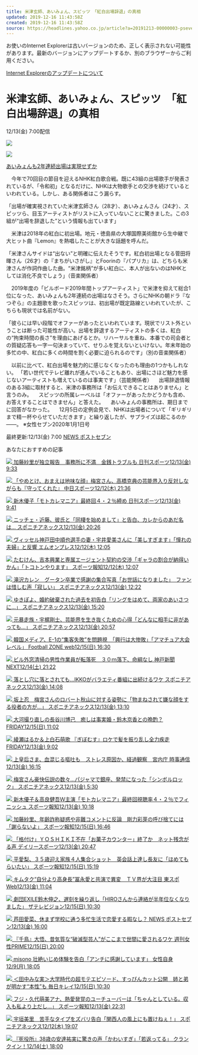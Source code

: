 ```yaml
---
title: 米津玄師、あいみょん、スピッツ　「紅白出場辞退」の真相
updated: 2019-12-16 11:43:58Z
created: 2019-12-16 11:43:58Z
source: https://headlines.yahoo.co.jp/article?a=20191213-00000003-pseven-ent
---
```


お使いのInternet Explorerは古いバージョンのため、正しく表示されない可能性があります。最新のバージョンにアップデートするか、別のブラウザーからご利用ください。

 [Internet Explorerのアップデートについて](https://about.yahoo.co.jp/info/msiesp/)

# 米津玄師、あいみょん、スピッツ　「紅白出場辞退」の真相

12/13(金) 7:00配信

[![](https://s.yimg.jp/images/news/cobranding/pseven.gif)](https://rdsig.yahoo.co.jp/media/news/cobrand/pseven/RV=1/RE=1577706161/RH=cmRzaWcueWFob28uY28uanA-/RB=/RU=aHR0cDovL3d3dy5uZXdzLXBvc3RzZXZlbi5jb20v/RS=%5EADALyONgNA1xp99eGLcGInJC5ckrR8-;_ylt=A7YWOfqxbfdd7UsALCxGRfB7)

 [ ![](https://amd.c.yimg.jp/im_siggK3Mv9vZopFAFiPM_VCF3xA---x400-y267-q90-exp3h-pril/amd/20191213-00000003-pseven-000-1-view.jpg)](https://headlines.yahoo.co.jp/article?a=20191213-00000003-pseven-ent.view-000)

 [あいみょんも2年連続出場は実現せずか](https://headlines.yahoo.co.jp/article?a=20191213-00000003-pseven-ent.view-000)

　今年で70回目の節目を迎えるNHK紅白歌合戦。既に43組の出場歌手が発表されているが、「令和初」となるだけに、NHKは大物歌手との交渉を続けているといわれている。しかし、ある関係者はこう漏らす。

「出場が確実視されていた米津玄師さん（28才）、あいみょんさん（24才）、スピッツら、目玉アーティストがリストに入っていないことに驚きました。この3組が“出場を辞退した”という情報も出ています」

　米津は2018年の紅白に初出場。地元・徳島県の大塚国際美術館から生中継で大ヒット曲『Lemon』を熱唱したことが大きな話題を呼んだ。

「米津さんサイドは“出ない”と明確に伝えたそうです。紅白初出場となる菅田将暉さん（26才）の『まちがいさがし』とFoorinの『パプリカ』は、どちらも米津さんが作詞作曲した曲。“米津銘柄”が多い紅白に、本人が出ないのはNHKとしては消化不良でしょう」（音楽関係者）

　2019年度の「ビルボード2019年間トップアーティスト」で米津を抑えて総合1位になった、あいみょんも2年連続の出場はなさそう。さらにNHKの朝ドラ『なつぞら』の主題歌を歌ったスピッツは、初出場が既定路線といわれていたが、こちらも現状では名前がない。

「彼らには早い段階でオファーがあったといわれています。現状でリスト外ということは断った可能性が高い。出場を辞退するアーティストの多くは、紅白の“拘束時間の長さ”を理由にあげるとか。リハーサルを重ね、本番での司会者との質疑応答も一字一句決まっていて、せりふを覚えないといけない。年末年始の多忙の中、紅白に多くの時間を割く必要に迫られるのです」（別の音楽関係者）

　以前に比べて、紅白出場を魅力的に感じなくなったのも理由の1つかもしれない。
「若い世代でテレビ離れが進んでいることもあり、出場にさほど魅力を感じないアーティストも増えているのは事実です」（芸能関係者）
　出場辞退情報のある3組に取材すると、米津の事務所は「お伝えできることはありません」と言うのみ。
　スピッツの所属レーベルは「オファーがあったかどうかも含め、お答えすることはできません」と答えた。
　あいみょんの事務所は、期日までに回答がなかった。
　12月5日の定例会見で、NHKは出場者について「ギリギリまで精一杯やらせていただきます」と繰り返したが、サプライズは起こるのか――。
※女性セブン2020年1月1日号

 最終更新:12/13(金) 7:00
 [NEWS ポストセブン](https://news.yahoo.co.jp/media/pseven)

あなたにおすすめの記事

 [  ![](https://giwiz-content.c.yimg.jp/im_siggITkJD99bMt9S0WI1Ys56xw---prix-x195-y250-yc8-xc0-hc192-wc192-n1/r/iwiz-amd/20191213-12130130-nksports-000-7-view.jpg)          加藤紗里が独立報告　事務所に不満　金銭トラブルも      日刊スポーツ12/13(金) 9:33](https://headlines.yahoo.co.jp/hl?a=20191213-12130130-nksports-ent)

 [  ![](https://giwiz-content.c.yimg.jp/im_siggHD6hJxVemj2gavstMtk9pA---prix-x839-y1223-yc109-xc0-hc469-wc836-n1/r/iwiz-amd/20191212-00010067-chuspo-000-1-view.jpg)          「やめとけ、おまえは地味な顔」梅宮さん、高橋克典の芸能界入り反対しながらも『守ってくれた』      中日スポーツ12/12(木) 21:36](https://headlines.yahoo.co.jp/hl?a=20191212-00010067-chuspo-ent)

 [  ![](https://giwiz-content.c.yimg.jp/im_sigghUx0WrEsxS8VqZlaZuqZNA---priy-x291-y195-yc0-xc40-hc192-wc192-n1/r/iwiz-amd/20191213-12130128-nksports-000-25-view.jpg)          新木優子「モトカレマニア」最終回４・２％締め      日刊スポーツ12/13(金) 9:41](https://headlines.yahoo.co.jp/hl?a=20191213-12130128-nksports-ent)

 [  ![](https://giwiz-content.c.yimg.jp/im_sigg8N8vk15wxHX8EGD22ro3Eg---prix-x195-y265-yc42-xc0-hc192-wc192-n1/r/iwiz-amd/20191213-00000194-spnannex-000-23-view.jpg)          ニッチェ・近藤、彼氏と「同棲を始めまして」と告白、カレからのあだ名は…      スポニチアネックス12/13(金) 20:26](https://headlines.yahoo.co.jp/hl?a=20191213-00000194-spnannex-ent)

 [  ![](https://giwiz-content.c.yimg.jp/im_siggCzERB6prvLW.8KxpvP5KEg---prix-x195-y291-yc24-xc0-hc192-wc192-n1/r/iwiz-amd/20191212-00000008-mnet-000-0-view.jpg)          ヴィッセル神戸田中順也選手の妻・宇井愛美さんに「美しすぎます」「憧れの夫婦」と反響      エムオンプレス12/12(木) 12:05](https://headlines.yahoo.co.jp/hl?a=20191212-00000008-mnet-ent)

 [  ![](https://giwiz-content.c.yimg.jp/im_siggf0Hhr0TVNK8mtohhHaDxSw---prix-x208-y265-yc35-xc6-hc192-wc192-n1/r/iwiz-amd/20191212-12120073-sph-000-2-view.jpg)          たむけん、吉本興業と専属エージェント契約の交渉「ギャラの割合が納得いかん」「トコトンやります」      スポーツ報知12/12(木) 12:07](https://headlines.yahoo.co.jp/hl?a=20191212-12120073-sph-ent)

 [  ![](https://giwiz-content.c.yimg.jp/im_sigg_SdNIIRO3SStCYmHFXR_eg---priy-x723-y676-yc132-xc0-hc404-wc720-n1/r/iwiz-amd/20191213-00000125-spnannex-000-8-view.jpg)          滝沢カレン　グータン卒業で感謝の集合写真「お世話になりました」　ファンは惜しむ声「寂しい」      スポニチアネックス12/13(金) 12:22](https://headlines.yahoo.co.jp/hl?a=20191213-00000125-spnannex-ent)

 [  ![](https://giwiz-content.c.yimg.jp/im_siggdhk0s7TUL4zb8hEeYvmB3Q---prix-x195-y257-yc32-xc0-hc192-wc192-n1/r/iwiz-amd/20191213-00000155-spnannex-000-4-view.jpg)          ゆきぽよ、婚約破棄された過去を初告白「リングをはめて、両家のあいさつに…」      スポニチアネックス12/13(金) 15:20](https://headlines.yahoo.co.jp/hl?a=20191213-00000155-spnannex-ent)

 [  ![](https://giwiz-content.c.yimg.jp/im_siggfXO87VXFAYz6C.h8GlETbg---prix-x202-y243-yc22-xc0-hc192-wc192-n1/r/iwiz-amd/20191213-00000198-spnannex-000-5-view.jpg)          元暴走族・宇梶剛士、芸能界を生き抜くための心得「どんなに相手に非があっても…」      スポニチアネックス12/13(金) 20:57](https://headlines.yahoo.co.jp/hl?a=20191213-00000198-spnannex-ent)

 [  ![](https://giwiz-content.c.yimg.jp/im_sigg15uA07zEdQGYu9PdlKhQQw---priy-x291-y195-yc0-xc38-hc192-wc192-n1/r/iwiz-amd/20191215-00234775-soccermzw-000-8-view.jpg)          韓国メディア、E-1の“集客失敗”を問題視　「興行は大惨敗」「アマチュア大会レベル」      Football ZONE web12/15(日) 16:30](https://headlines.yahoo.co.jp/article?a=20191215-00234775-soccermzw-socc)

 [  ![](https://giwiz-content.c.yimg.jp/im_siggDwKFgnvoDSBNr0BIDoPBTA---priy-x267-y195-yc0-xc28-hc192-wc192-n1/r/iwiz-amd/20191214-00000016-kobenext-000-4-view.jpg)          ビル外窓清掃の男性作業員が転落死　３０ｍ落下、命綱なし      神戸新聞NEXT12/14(土) 21:22](https://headlines.yahoo.co.jp/hl?a=20191214-00000016-kobenext-l28)

 [  ![](https://giwiz-content.c.yimg.jp/im_siggPsVhZI2jvctVq9vxEFduIQ---prix-x759-y1003-yc425-xc0-hc423-wc756-n1/r/iwiz-amd/20191213-00000143-spnannex-000-4-view.jpg)          落とし穴に落とされても…IKKOがバラエティ番組に出続けるワケ      スポニチアネックス12/13(金) 14:08](https://headlines.yahoo.co.jp/hl?a=20191213-00000143-spnannex-ent)

 [  ![](https://giwiz-content.c.yimg.jp/im_siggBDQvdL5.aL7crfOnAsylWA---prix-x195-y276-yc41-xc0-hc192-wc192-n1/r/iwiz-amd/20191213-00000136-spnannex-000-5-view.jpg)          坂上忍　梅宮さんのロバート秋山に対する姿勢に「物まねされて嫌な顔をする役者の方が…」      スポニチアネックス12/13(金) 13:10](https://headlines.yahoo.co.jp/hl?a=20191213-00000136-spnannex-ent)

 [  ![](https://giwiz-content.c.yimg.jp/im_siggo0EUuyrvnGkeQonHp1jLgA---prix-x195-y344-yc37-xc0-hc192-wc192-n1/r/iwiz-amd/20191215-00000005-friday-000-1-view.jpg)          大河撮り直しの長谷川博己　癒しは事実婚・鈴木京香との晩酌？      FRIDAY12/15(日) 11:02](https://headlines.yahoo.co.jp/article?a=20191215-00000005-friday-ent)

 [  ![](https://giwiz-content.c.yimg.jp/im_sigge99i.sRkFDkrEdv5.H40BA---prix-x216-y220-yc13-xc10-hc192-wc192-n1/r/iwiz-amd/20191213-00000004-friday-000-3-view.jpg)          綾瀬はるか＆上白石萌歌 『ぎぼむす』ロケで髪を振り乱し全力疾走      FRIDAY12/13(金) 9:02](https://headlines.yahoo.co.jp/article?a=20191213-00000004-friday-ent)

 [  ![](https://giwiz-content.c.yimg.jp/im_sigggxidVV4utkPw0Eu58E4gZg---x192-y128-n1/r/iwiz-amd/20191213-00000094-jij-000-32-view.jpg)          上皇后さま、血混じる嘔吐も　ストレス原因か、経過観察　宮内庁      時事通信12/13(金) 16:15](https://headlines.yahoo.co.jp/hl?a=20191213-00000094-jij-soci)

 [  ![](https://giwiz-content.c.yimg.jp/im_siggHf7dV8NRX4rfWrLMyy87qg---prix-x749-y1003-yc312-xc0-hc418-wc746-n1/r/iwiz-amd/20191213-00000063-spnannex-000-2-view.jpg)          梅宮さん豪快伝説の数々…パジャマで銀座、発禁になった「シンボルロック」      スポニチアネックス12/13(金) 5:30](https://headlines.yahoo.co.jp/hl?a=20191213-00000063-spnannex-ent)

 [  ![](https://giwiz-content.c.yimg.jp/im_siggnTTpdWC2YWna5oi_Ce1JwA---prix-x210-y210-yc3-xc8-hc192-wc192-n1/r/iwiz-amd/20191213-12130077-sph-000-2-view.jpg)          新木優子＆高良健吾Ｗ主演「モトカレマニア」最終回視聴率４・２％でフィニッシュ      スポーツ報知12/13(金) 10:18](https://headlines.yahoo.co.jp/hl?a=20191213-12130077-sph-ent)

 [  ![](https://giwiz-content.c.yimg.jp/im_siggE9eS8Z2h4YILzBj7dV6Vew---prix-x201-y246-yc22-xc0-hc192-wc192-n1/r/iwiz-amd/20191215-12150147-sph-000-3-view.jpg)          加藤紗里、年齢詐称疑惑や非難コメントに反論　剛力彩芽の呼び捨てには「謝らないよ」      スポーツ報知12/15(日) 16:46](https://headlines.yahoo.co.jp/hl?a=20191215-12150147-sph-ent)

 [  ![](https://giwiz-content.c.yimg.jp/im_siggf.LRBUVvR2qt3In9z46hOw---prix-x218-y218-yc6-xc9-hc192-wc192-n1/r/iwiz-amd/20191213-00000109-dal-000-8-view.jpg)          「格付け」ＹＯＳＨＩＫＩ不在「お菓子カウンター」終了か　ネット残念がる声      デイリースポーツ12/13(金) 20:47](https://headlines.yahoo.co.jp/hl?a=20191213-00000109-dal-ent)

 [  ![](https://giwiz-content.c.yimg.jp/im_siggPeIP2Kgl03Y.sAHWR3VQ.A---prix-x218-y218-yc12-xc12-hc192-wc192-n1/r/iwiz-amd/20191215-12150115-sph-000-6-view.jpg)          平愛梨、３５歳迎え家族４人集合ショット　英会話上達し長友に「ほめてもらいたい」      スポーツ報知12/15(日) 15:19](https://headlines.yahoo.co.jp/hl?a=20191215-12150115-sph-ent)

 [  ![](https://giwiz-content.c.yimg.jp/im_siggJ1WwJRJaLBu1dOmgZnizBw---prix-x359-y603-yc20-xc0-hc200-wc356-n1/r/iwiz-amd/20191213-00000003-tospoweb-000-4-view.jpg)          キムタク“自分より高身長”冨永愛と共演で異変　ＴＶ界が大注目      東スポWeb12/13(金) 11:04](https://headlines.yahoo.co.jp/hl?a=20191213-00000003-tospoweb-ent)

 [  ![](https://giwiz-content.c.yimg.jp/im_sigg6Kws2gqE2Ko4AiebB4fKjg---priy-x237-y238-yc8-xc21-hc192-wc192-n1/r/iwiz-amd/20191215-00216264-the_tv-000-1-view.jpg)          劇団EXILE鈴木伸之、遅刻を繰り返し「HIROさんから連絡が半年位なくなりました」      ザテレビジョン12/15(日) 10:30](https://headlines.yahoo.co.jp/article?a=20191215-00216264-the_tv-ent)

 [  ![](https://giwiz-content.c.yimg.jp/im_siggrgG65iBJKkYneXy5QYVDUQ---x192-y128-n1/r/iwiz-amd/20191213-00000013-pseven-000-1-view.jpg)          芦田愛菜、休まず学校に通う多忙生活で恋愛する暇なし？      NEWS ポストセブン12/13(金) 16:00](https://headlines.yahoo.co.jp/article?a=20191213-00000013-pseven-ent)

 [  ![](https://giwiz-content.c.yimg.jp/im_siggsiMzrucCNkyaJy3DDOFJOQ---priy-x301-y201-yc0-xc64-hc192-wc192-n1/r/iwiz-amd/20191215-00016749-jprime-000-1-view.jpg)          『千鳥』大悟、昔気質な“破滅型芸人”がここまで世間に愛されるワケ      週刊女性PRIME12/15(日) 20:00](https://headlines.yahoo.co.jp/article?a=20191215-00016749-jprime-ent)

 [  ![](https://giwiz-content.c.yimg.jp/im_sigg7ngSOJX0Wa1LfvjTjWrzkQ---prix-x210-y210-yc5-xc14-hc192-wc192-n1/r/iwiz-amd/20191209-00010011-jisin-000-4-view.jpg)          misono 壮絶いじめ体験を告白「アンチに感謝しています」      女性自身12/9(月) 18:05](https://headlines.yahoo.co.jp/article?a=20191209-00010011-jisin-ent)

 [  ![](https://giwiz-content.c.yimg.jp/im_siggXtjwLeFlLFdFGvrK196s2g---priy-x483-y323-yc8-xc0-hc270-wc480-n1/r/iwiz-amd/20191214-00000026-maikirei-000-1-view.jpg)          ＜田中みな実＞大学時代の超モテエピソード、すっぴんカット公開　姉と弟が明かす“本性”も      毎日キレイ12/15(日) 10:30](https://headlines.yahoo.co.jp/hl?a=20191214-00000026-maikirei-ent)

 [  ![](https://giwiz-content.c.yimg.jp/im_sigg33tyKUyiBGX2YyeJLkJHFg---prix-x230-y300-yc20-xc24-hc192-wc192-n1/r/iwiz-amd/20191213-12130264-sph-000-4-view.jpg)          フジ・久代萌美アナ、熱愛発覚のユーチューバーは「ちゃんとしている。収入も私より上だし…」      スポーツ報知12/13(金) 22:31](https://headlines.yahoo.co.jp/hl?a=20191213-12130264-sph-ent)

 [  ![](https://giwiz-content.c.yimg.jp/im_siggMNZl0xPVUK0uVpnaBTn9ZA---prix-x195-y259-yc27-xc0-hc192-wc192-n1/r/iwiz-amd/20191212-00000201-spnannex-000-5-view.jpg)          宇垣美里　苦手なタイプをズバリ告白「関西人の風上にも置けねぇ！」      スポニチアネックス12/12(木) 19:07](https://headlines.yahoo.co.jp/hl?a=20191212-00000201-spnannex-ent)

 [  ![](https://giwiz-content.c.yimg.jp/im_siggIREfpeyQkU83_X6VyN8uTw---priy-x275-y208-yc8-xc36-hc192-wc192-n1/r/iwiz-amd/20191214-00072002-crankinn-000-1-view.jpg)          『死役所』38歳の安達祐実に驚きの声「かわいすぎ」「若返ってる」      クランクイン！12/14(土) 18:00](https://headlines.yahoo.co.jp/hl?a=20191214-00072002-crankinn-ent)